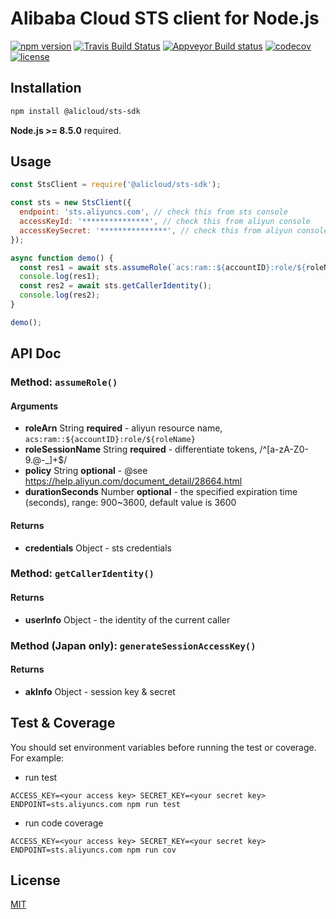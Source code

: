 # Alibaba Cloud STS client for Node.js

[![npm version](https://badge.fury.io/js/@alicloud%2fsts-sdk.svg)](https://badge.fury.io/js/@alicloud%2fsts-sdk.svg)
[![Travis Build Status](https://api.travis-ci.org/aliyun/nodejs-sts-sdk.png?branch=master)](https://travis-ci.org/aliyun/nodejs-sts-sdk)
[![Appveyor Build status](https://ci.appveyor.com/api/projects/status/5ow9oa34730r0wdy?svg=true)](https://ci.appveyor.com/project/hyj1991/nodejs-sts-sdk)
[![codecov](https://codecov.io/gh/aliyun/nodejs-sts-sdk/branch/master/graph/badge.svg)](https://codecov.io/gh/aliyun/nodejs-sts-sdk)
[![license](https://img.shields.io/github/license/mashape/apistatus.svg)](LICENSE)

## Installation

```bash
npm install @alicloud/sts-sdk
```

**Node.js >= 8.5.0** required.

## Usage

```js
const StsClient = require('@alicloud/sts-sdk');

const sts = new StsClient({
  endpoint: 'sts.aliyuncs.com', // check this from sts console
  accessKeyId: '***************', // check this from aliyun console
  accessKeySecret: '***************', // check this from aliyun console
});

async function demo() {
  const res1 = await sts.assumeRole(`acs:ram::${accountID}:role/${roleName}`, 'xxx');
  console.log(res1);
  const res2 = await sts.getCallerIdentity();
  console.log(res2);
}

demo();
```

## API Doc

### Method:  `assumeRole()`

#### Arguments

* **roleArn** String **required** - aliyun resource name, `acs:ram::${accountID}:role/${roleName}`
* **roleSessionName** String **required** - differentiate tokens, /^[a-zA-Z0-9\.@\-_]+$/
* **policy** String **optional** -  @see https://help.aliyun.com/document_detail/28664.html
* **durationSeconds** Number **optional** -  the specified expiration time (seconds), range: 900~3600, default value is 3600

#### Returns

* **credentials** Object - sts credentials

### Method:  `getCallerIdentity()`

#### Returns

* **userInfo** Object - the identity of the current caller

### Method **(Japan only)**:  `generateSessionAccessKey()`

#### Returns

* **akInfo** Object - session key & secret

## Test & Coverage

You should set environment variables before running the test or coverage. For example:

* run test

```
ACCESS_KEY=<your access key> SECRET_KEY=<your secret key> ENDPOINT=sts.aliyuncs.com npm run test
```

* run code coverage

```
ACCESS_KEY=<your access key> SECRET_KEY=<your secret key> ENDPOINT=sts.aliyuncs.com npm run cov
```

## License

[MIT](LICENSE)